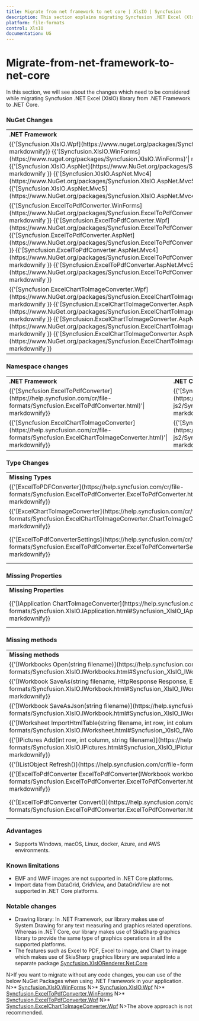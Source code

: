 ```yaml
---
title: Migrate from net framework to net core | XlsIO | Syncfusion
description: This section explains migrating Syncfusion .NET Excel (XlsIO) library from .NET Framework to .NET core.
platform: file-formats
control: XlsIO
documentation: UG
---
```


# Migrate-from-net-framework-to-net-core

In this section, we will see about the changes which need to be considered while migrating Syncfusion .NET Excel (XlsIO) library from .NET Framework to .NET Core.

### NuGet Changes
<table>
        <tr>
            <td>
                <b>.NET Framework</b>
            </td>
            <td>
                <b>.NET Core</b>
            </td>
        </tr>
        <tr>
            <td>
				{{'[Syncfusion.XlsIO.Wpf](https://www.nuget.org/packages/Syncfusion.XlsIO.Wpf)'| markdownify}}
				{{'[Syncfusion.XlsIO.WinForms](https://www.nuget.org/packages/Syncfusion.XlsIO.WinForms)'| markdownify}}
                {{'[Syncfusion.XlsIO.AspNet](https://www.NuGet.org/packages/Syncfusion.XlsIO.AspNet)'| markdownify }}
                {{'[Syncfusion.XlsIO.AspNet.Mvc4](https://www.NuGet.org/packages/Syncfusion.XlsIO.AspNet.Mvc5)'| markdownify }}
                {{'[Syncfusion.XlsIO.AspNet.Mvc5](https://www.NuGet.org/packages/Syncfusion.XlsIO.AspNet.Mvc4)'| markdownify }}
            </td>
            <td>
               {{'[Syncfusion.XlsIO.Net.Core](https://www.NuGet.org/packages/Syncfusion.XlsIO.Net.Core)'| markdownify }}
            </td>
        </tr>
        <tr>
            <td>
			{{'[Syncfusion.ExcelToPdfConverter.WinForms](https://www.NuGet.org/packages/Syncfusion.ExcelToPdfConverter.WinForms)'| markdownify }}
			{{'[Syncfusion.ExcelToPdfConverter.Wpf](https://www.NuGet.org/packages/Syncfusion.ExcelToPdfConverter.Wpf)'| markdownify }}
			{{'[Syncfusion.ExcelToPdfConverter.AspNet](https://www.NuGet.org/packages/Syncfusion.ExcelToPdfConverter.AspNet)'| markdownify }}
			{{'[Syncfusion.ExcelToPdfConverter.AspNet.Mvc4](https://www.NuGet.org/packages/Syncfusion.ExcelToPdfConverter.AspNet.Mvc4)'| markdownify }}
                {{'[Syncfusion.ExcelToPdfConverter.AspNet.Mvc5](https://www.NuGet.org/packages/Syncfusion.ExcelToPdfConverter.AspNet.Mvc5)'| markdownify }}
            </td>
            <td>
                {{'[Syncfusion.XlsIORenderer](https://www.NuGet.org/packages/Syncfusion.XlsIORenderer.Net.Core)'| markdownify }}
            </td>
        </tr>
        <tr>
            <td>
             {{'[Syncfusion.ExcelChartToImageConverter.Wpf](https://www.NuGet.org/packages/Syncfusion.ExcelChartToImageConverter.Wpf)'| markdownify }}
			{{'[Syncfusion.ExcelChartToImageConverter.AspNet](https://www.NuGet.org/packages/Syncfusion.ExcelChartToImageConverter.AspNet)'| markdownify }}
			{{'[Syncfusion.ExcelChartToImageConverter.AspNet.Mvc4](https://www.NuGet.org/packages/Syncfusion.ExcelChartToImageConverter.AspNet.Mvc4)'| markdownify }}
                {{'[Syncfusion.ExcelChartToImageConverter.AspNet.Mvc5](https://www.NuGet.org/packages/Syncfusion.ExcelChartToImageConverter.AspNet.Mvc5)'| markdownify }}
            </td>
            <td>
                Not needed. Same functionalities are moved to {{'[Syncfusion.XlsIORenderer](https://www.NuGet.org/packages/Syncfusion.XlsIORenderer.Net.Core)'| markdownify }}
            </td>
        </tr>
</table>

### Namespace changes

<table>
        <tr>
            <td>
                <b>.NET Framework</b> 
            </td>
            <td>
                <b>.NET Core</b> 
            </td>
        </tr>
        <tr>
            <td>
                {{'[Syncfusion.ExcelToPdfConverter](https://help.syncfusion.com/cr/file-formats/Syncfusion.ExcelToPdfConverter.html)'| markdownify}}
            </td>
            <td>
                {{'[Syncfusion.XlsIORenderer](https://help.syncfusion.com/cr/aspnetcore-js2/Syncfusion.XlsIORenderer.html)'| markdownify}}
            </td>
        </tr>
		<tr>
            <td>
                {{'[Syncfusion.ExcelChartToImageConverter](https://help.syncfusion.com/cr/file-formats/Syncfusion.ExcelChartToImageConverter.html)'| markdownify}}
            </td>
            <td>
                {{'[Syncfusion.XlsIORenderer](https://help.syncfusion.com/cr/aspnetcore-js2/Syncfusion.XlsIORenderer.html)'| markdownify}}
            </td>
        </tr>
</table>

### Type Changes
<table>
        <tr>
            <td>
                <b>Missing Types</b> 
            </td>
            <td>
                <b>Alternate Types</b> 
            </td>
        </tr>
        <tr>
            <td>
                {{'[ExcelToPDFConverter](https://help.syncfusion.com/cr/file-formats/Syncfusion.ExcelToPdfConverter.ExcelToPdfConverter.html)'| markdownify}}
            </td>
            <td>
                {{'[XlsIORenderer](https://help.syncfusion.com/cr/aspnetcore-js2/Syncfusion.XlsIORenderer.html)'| markdownify}}
            </td>
        </tr>
        <tr>
            <td>
                {{'[ExcelChartToImageConverter](https://help.syncfusion.com/cr/file-formats/Syncfusion.ExcelChartToImageConverter.ChartToImageConverter.html)'| markdownify}}
            </td>
            <td>
                {{'[XlsIORenderer ](https://help.syncfusion.com/cr/aspnetcore-js2/Syncfusion.XlsIORenderer.html)'| markdownify}}
            </td>
        </tr>
	   <tr>
            <td>
                {{'[ExcelToPdfConverterSettings](https://help.syncfusion.com/cr/file-formats/Syncfusion.ExcelToPdfConverter.ExcelToPdfConverterSettings.html)'| markdownify}}
            </td>
            <td>
                {{'[XlsIORendererSettings](https://help.syncfusion.com/cr/aspnetcore-js2/Syncfusion.XlsIORenderer.XlsIORendererSettings.html)'| markdownify}}
            </td>
        </tr>
</table>


### Missing Properties
<table>
        <tr>
            <td>
                <b>Missing Properties</b> 
            </td>
            <td>
                <b>Alternate Properties</b> 
            </td>
        </tr>
        <tr>
            <td>
                {{'[IApplication ChartToImageConverter](https://help.syncfusion.com/cr/file-formats/Syncfusion.XlsIO.IApplication.html#Syncfusion_XlsIO_IApplication_ChartToImageConverter)'| markdownify}}
            </td>
            <td>
                {{'[IApplication XlsIORenderer](https://help.syncfusion.com/cr/aspnetcore-js2/Syncfusion.XlsIORenderer.XlsIORenderer.html)'| markdownify}} 
            </td>
        </tr>
</table>

### Missing methods
<table>
        <tr>
            <td>
                <b>Missing methods</b> 
            </td>
            <td>
                <b>Alternate methods</b> 
            </td>
        </tr>
        <tr>
            <td>
                {{'[IWorkbooks Open(string filename)](https://help.syncfusion.com/cr/file-formats/Syncfusion.XlsIO.IWorkbooks.html#Syncfusion_XlsIO_IWorkbooks_Open_System_String_)'| markdownify}}
            </td>
            <td>
			The document can be opened as a file stream from the file system using IWorkbooks Open(Stream stream)                   
            </td>
        </tr>
        <tr>
            <td>
                {{'[IWorkbook SaveAs(string filename, HttpResponse Response, ExcelDownloadType type)](https://help.syncfusion.com/cr/file-formats/Syncfusion.XlsIO.IWorkbook.html#Syncfusion_XlsIO_IWorkbook_SaveAs_System_String_Syncfusion_XlsIO_ExcelSaveType_System_Web_HttpResponse_)'| markdownify}}
            </td>
            <td>
			The document can be saved as a file stream to the file system using IWorkbook SaveAs(Stream stream) 
            </td>
        </tr>
        <tr>
            <td>
                {{'[IWorkbook SaveAsJson(string filename)](https://help.syncfusion.com/cr/file-formats/Syncfusion.XlsIO.IWorkbook.html#Syncfusion_XlsIO_IWorkbook_SaveAsJson_System_String_)'| markdownify}}
            </td>
            <td>
                The document can be saved as a file stream to the file system using IWorkbook SaveAsJson(Stream stream) 
            </td>
        </tr>
        <tr>
            <td>
                {{'[IWorksheet ImportHtmlTable(string filename, int row, int column)](https://help.syncfusion.com/cr/file-formats/Syncfusion.XlsIO.IWorksheet.html#Syncfusion_XlsIO_IWorksheet_ImportHtmlTable_System_String_System_Int32_System_Int32_)'| markdownify}}
            </td>
            <td>
                The HTML table can be imported as a file stream from the file system using IWorksheet ImportHtmlTable(Stream stream, int row, int column) 
            </td>
        </tr>
		<tr>
            <td>
                {{'[IPictures Add(int row, int column, string filename)](https://help.syncfusion.com/cr/file-formats/Syncfusion.XlsIO.IPictures.html#Syncfusion_XlsIO_IPictures_AddPicture_System_Int32_System_Int32_System_Int32_System_Int32_System_String_)'| markdownify}}
            </td>
            <td>
                A picture can be added as a stream from the file system using IPictures Add(int row, int column, Stream stream) 
            </td>
        </tr>
        <tr>
            <td>
                {{'[IListObject Refresh()](https://help.syncfusion.com/cr/file-formats/Syncfusion.XlsIO.IListObject.html#Syncfusion_XlsIO_IListObject_Refresh)'| markdownify}}
            </td>
            <td>
                Not supported due to .NET Framework limitation. 
            </td>
        </tr>
        <tr>
            <td>
                {{'[ExcelToPdfConverter ExcelToPdfConverter(IWorkbook workbook)](https://help.syncfusion.com/cr/file-formats/Syncfusion.ExcelToPdfConverter.ExcelToPdfConverter.html#Syncfusion_ExcelToPdfConverter_ExcelToPdfConverter__ctor_Syncfusion_XlsIO_IWorkbook_)'| markdownify}}
            </td>
            <td>
                {{'[XlsIORenderer XlsIORenderer()](https://help.syncfusion.com/cr/aspnetcore-js2/Syncfusion.XlsIORenderer.XlsIORenderer.html#Syncfusion_XlsIORenderer_XlsIORenderer__ctor)'| markdownify}}
            </td>
        </tr>
        <tr>
            <td>
                {{'[ExcelToPdfConverter Convert()](https://help.syncfusion.com/cr/file-formats/Syncfusion.ExcelToPdfConverter.ExcelToPdfConverter.html#Syncfusion_ExcelToPdfConverter_ExcelToPdfConverter_Convert)'| markdownify}}
            </td>
            <td>
                {{'[XlsIORenderer ConvertToPDF(IWorkbook workbook)](https://help.syncfusion.com/cr/aspnetcore-js2/Syncfusion.XlsIORenderer.XlsIORenderer.html#Syncfusion_XlsIORenderer_XlsIORenderer_ConvertToPDF_Syncfusion_XlsIO_IWorkbook_)'| markdownify}}
            </td>
        </tr>
</table>


### Advantages
*	Supports Windows, macOS, Linux, docker, Azure, and AWS environments.

### Known limitations
*	EMF and WMF images are not supported in .NET Core platforms.
*	Import data from DataGrid, GridView, and DataGridView are not supported in .NET Core platforms.

### Notable changes
*	Drawing library: In .NET Framework, our library makes use of System.Drawing for any text measuring and graphics related operations. Whereas in .NET Core, our library makes use of SkiaSharp graphics library to provide the same type of graphics operations in all the supported platforms.
*	The features such as Excel to PDF, Excel to image, and Chart to image which makes use of SkiaSharp graphics library are separated into a separate package [Syncfusion.XlsIORenderer.Net.Core](https://www.NuGet.org/packages/Syncfusion.XlsIORenderer.Net.Core)

N>If you want to migrate without any code changes, you can use of the below NuGet Packages when using .NET Framework in your application.
N>*	[Syncfusion.XlsIO.WinForms](https://www.NuGet.org/packages/Syncfusion.XlsIO.WinForms)
N>*	[Syncfusion.XlsIO.Wpf](https://www.NuGet.org/packages/Syncfusion.XlsIO.Wpf)
N>*	[Syncfusion.ExcelToPdfConverter.WinForms](https://www.NuGet.org/packages/Syncfusion.ExcelToPdfConverter.WinForms)
N>*	[Syncfusion.ExcelToPdfConverter.Wpf](https://www.NuGet.org/packages/Syncfusion.ExcelToPdfConverter.Wpf)
N>*	[Syncfusion.ExcelChartToImageConverter.Wpf](https://www.NuGet.org/packages/Syncfusion.ExcelChartToImageConverter.WPF)
N>The above approach is not recommended.